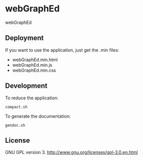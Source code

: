 webGraphEd
==========

webGraphEd


Deployment
----------

If you want to use the application, just get the .min files:
- webGraphEd.min.html
- webGraphEd.min.js
- webGraphEd.min.css

Development
-----------

To reduce the application: 

    compact.sh

To generate the documentation: 

    gendoc.sh

License
-------

GNU GPL version 3. http://www.gnu.org/licenses/gpl-3.0.en.html

